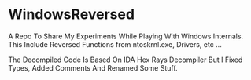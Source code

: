 # WindowsReversed
A Repo To Share My Experiments While Playing With Windows Internals. This Include Reversed Functions from ntoskrnl.exe, Drivers, etc ...  

The Decompiled Code Is Based On IDA Hex Rays Decompiler But I Fixed Types, Added Comments And Renamed Some Stuff. 
